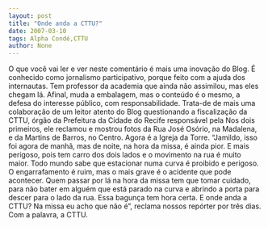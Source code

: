```yaml
---
layout: post
title: "Onde anda a CTTU?"
date: 2007-03-10
tags: Alpha Condé,CTTU
author: None
---
```

O que você vai ler e ver neste comentário é mais uma inovação do Blog. É conhecido como jornalismo participativo, porque feito com a ajuda dos internautas.
Tem professor da academia que ainda não assimilou, mas eles chegam lá. Afinal, muda a embalagem, mas o conteúdo é o mesmo, a defesa do interesse público, com responsabilidade.
Trata-de de mais uma colaboração de um leitor atento do Blog questionando a fiscalização da CTTU, órgão da Prefeitura da Cidade do Recife responsável pela
Nos dois primeiros, ele reclamou e mostrou fotos da Rua José Osório, na Madalena, e da Martins de Barros, no Centro. Agora é a Igreja da Torre. 
“Jamildo, isso foi agora de manhã, mas de noite, na hora da missa, é ainda pior. E mais perigoso, pois tem carro dos dois lados e o movimento na rua é muito maior. Todo mundo sabe que estacionar numa curva é proibido e perigoso. O engarrafamento é ruim, mas o mais grave é o acidente que pode acontecer. Quem passar por lá na hora da missa tem que tomar cuidado, para não bater em alguém que está parado na curva e abrindo a porta para descer para o lado da rua. Essa bagunça tem hora certa. E onde anda a CTTU? Na missa eu acho que não é”, reclama nossos repórter por três dias.
Com a palavra, a CTTU. 